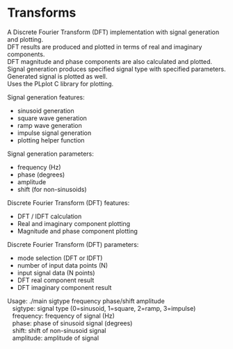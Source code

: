 Transforms
==========

A Discrete Fourier Transform (DFT) implementation with signal generation and plotting.  
DFT results are produced and plotted in terms of real and imaginary components.  
DFT magnitude and phase components are also calculated and plotted.  
Signal generation produces specified signal type with specified parameters.  
Generated signal is plotted as well.  
Uses the PLplot C library for plotting.

Signal generation features:
* sinusoid generation
* square wave generation
* ramp wave generation
* impulse signal generation
* plotting helper function

Signal generation parameters:
* frequency (Hz)
* phase (degrees)
* amplitude
* shift (for non-sinusoids)

Discrete Fourier Transform (DFT) features:
* DFT / IDFT calculation
* Real and imaginary component plotting
* Magnitude and phase component plotting

Discrete Fourier Transform (DFT) parameters:
* mode selection (DFT or IDFT)
* number of input data points (N)
* input signal data (N points)
* DFT real component result
* DFT imaginary component result

Usage: ./main sigtype frequency phase/shift amplitude  
&nbsp;&nbsp;
sigtype: signal type (0=sinusoid, 1=square, 2=ramp, 3=impulse)  
&nbsp;&nbsp;
frequency: frequency of signal (Hz)  
&nbsp;&nbsp;
phase: phase of sinusoid signal (degrees)  
&nbsp;&nbsp;
shift: shift of non-sinusoid signal  
&nbsp;&nbsp;
amplitude: amplitude of signal

